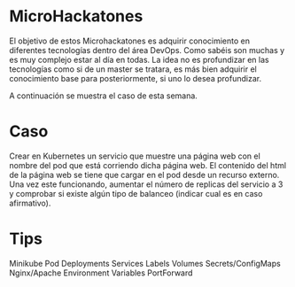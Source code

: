 # MicroHackatones
El objetivo de estos Microhackatones es adquirir conocimiento en diferentes tecnologías dentro del área DevOps. Como sabéis son muchas y es muy complejo estar al día en todas. La idea no es profundizar en las tecnologías como si de un master se tratara, es más bien adquirir el conocimiento base para posteriormente, si uno lo desea profundizar.

A continuación se muestra el caso de esta semana.

# Caso
Crear en Kubernetes un servicio que muestre una página web con el nombre del pod que está corriendo dicha página web.
El contenido del html de la página web se tiene que cargar en el pod desde un recurso externo.
Una vez este funcionando, aumentar el número de replicas del servicio a 3 y comprobar si existe algún tipo de balanceo (indicar cual es en caso afirmativo).

# Tips
Minikube
Pod
Deployments
Services
Labels
Volumes
Secrets/ConfigMaps
Nginx/Apache
Environment Variables
PortForward
